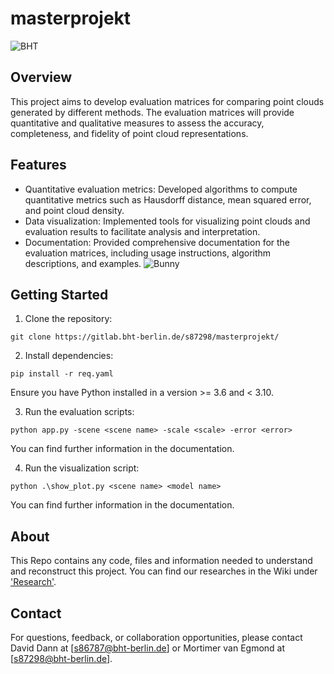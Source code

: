 # masterprojekt
![BHT](https://www.bht-berlin.de/configuration/Resources/Public/assets/images/BHT_Logo_print.png)

## Overview
This project aims to develop evaluation matrices for comparing point clouds generated by different methods. The evaluation matrices will provide quantitative and qualitative measures to assess the accuracy, completeness, and fidelity of point cloud representations.

## Features
- Quantitative evaluation metrics: Developed algorithms to compute quantitative metrics such as Hausdorff distance, mean squared error, and point cloud density.
- Data visualization: Implemented tools for visualizing point clouds and evaluation results to facilitate analysis and interpretation.
- Documentation: Provided comprehensive documentation for the evaluation matrices, including usage instructions, algorithm descriptions, and examples.
![Bunny](https://i.imgur.com/2NXEUTK.png)

## Getting Started
1. Clone the repository: 

```git clone https://gitlab.bht-berlin.de/s87298/masterprojekt/```

2. Install dependencies:

```pip install -r req.yaml```

Ensure you have Python installed in a version >= 3.6 and < 3.10.

3. Run the evaluation scripts: 

```python app.py -scene <scene name> -scale <scale> -error <error>```

You can find further information in the documentation.

4. Run the visualization script:

```python .\show_plot.py <scene name> <model name>```

You can find further information in the documentation.

## About 
This Repo contains any code, files and information needed to understand and reconstruct this project. 
You can find our researches in the Wiki under ['Research'](https://gitlab.bht-berlin.de/s87298/masterprojekt/-/wikis/home/Research).

## Contact
For questions, feedback, or collaboration opportunities, please contact David Dann at [s86787@bht-berlin.de] or Mortimer van Egmond at [s87298@bht-berlin.de].

